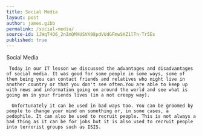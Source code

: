 ```yaml
---
title: Social Media
layout: post
author: james.gibb
permalink: /social-media/
source-id: 1JWqT4O6_2nImQMXUSVX98pdVUdGFmwSKZ1lTn-Tr5Es
published: true
---
```

Social Media

     Today in our IT lesson we discussed the advantages and disadvantages of social media. It was good for some people in some ways, some of them being you can contact friends and relatives who might live in another country or that you don't see often.You are able to keep up with news and information going on around the world and see what is going on in your friends lives (in a not creepy way).

      Unfortunately it can be used in bad ways too. You can be groomed by people to change your mind on something or, in some cases, a pedophile. It can also be used to recruit people. This is not always a bad thing as it can be for jobs but it is also used to recruit people into terrorist groups such as ISIS. 

